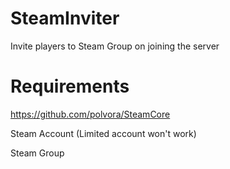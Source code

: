 # SteamInviter
Invite players to Steam Group on joining the server


# Requirements
https://github.com/polvora/SteamCore

Steam Account (Limited account won't work)

Steam Group
